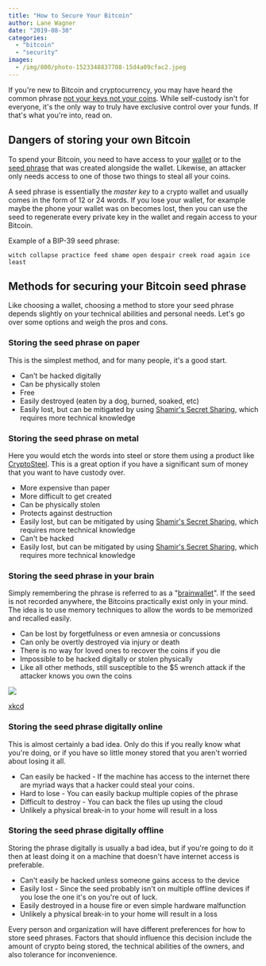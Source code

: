 ```yaml
---
title: "How to Secure Your Bitcoin"
author: Lane Wagner
date: "2019-08-30"
categories: 
  - "bitcoin"
  - "security"
images:
  - /img/800/photo-1523348837708-15d4a09cfac2.jpeg
---
```


If you're new to Bitcoin and cryptocurrency, you may have heard the common phrase [not your keys not your coins](https://www.youtube.com/watch?v=dnC5mFaIW3Q). While self-custody isn't for everyone, it's the only way to truly have exclusive control over your funds. If that's what you're into, read on.

## Dangers of storing your own Bitcoin

To spend your Bitcoin, you need to have access to your [wallet](https://bitcoin.org/en/choose-your-wallet) or to the [seed phrase](https://en.bitcoin.it/wiki/Seed_phrase) that was created alongside the wallet. Likewise, an attacker only needs access to one of those two things to steal all your coins.

A seed phrase is essentially the _master key_ to a crypto wallet and usually comes in the form of 12 or 24 words. If you lose your wallet, for example maybe the phone your wallet was on becomes lost, then you can use the seed to regenerate every private key in the wallet and regain access to your Bitcoin.

Example of a BIP-39 seed phrase:

```
witch collapse practice feed shame open despair creek road again ice least
```

## Methods for securing your Bitcoin seed phrase

Like choosing a wallet, choosing a method to store your seed phrase depends slightly on your technical abilities and personal needs. Let's go over some options and weigh the pros and cons.

### Storing the seed phrase on paper

This is the simplest method, and for many people, it's a good start.

- Can't be hacked digitally
- Can be physically stolen
- Free
- Easily destroyed (eaten by a dog, burned, soaked, etc)
- Easily lost, but can be mitigated by using [Shamir's Secret Sharing](/cryptography/shamirs-secret-sharing/), which requires more technical knowledge

### Storing the seed phrase on metal

Here you would etch the words into steel or store them using a product like [CryptoSteel](https://cryptosteel.com/?gclid=EAIaIQobChMIhfOt-MSr5AIVEKrsCh3ubwXpEAAYAiAAEgLqy_D_BwE). This is a great option if you have a significant sum of money that you want to have custody over.

- More expensive than paper
- More difficult to get created
- Can be physically stolen
- Protects against destruction
- Easily lost, but can be mitigated by using [Shamir's Secret Sharing](/cryptography/shamirs-secret-sharing/), which requires more technical knowledge
- Can't be hacked
- Easily lost, but can be mitigated by using [Shamir's Secret Sharing](/cryptography/shamirs-secret-sharing/), which requires more technical knowledge

### Storing the seed phrase in your brain

Simply remembering the phrase is referred to as a "[brainwallet](https://en.bitcoin.it/wiki/Brainwallet)". If the seed is not recorded anywhere, the Bitcoins practically exist only in your mind. The idea is to use memory techniques to allow the words to be memorized and recalled easily.

- Can be lost by forgetfulness or even amnesia or concussions
- Can only be overtly destroyed via injury or death
- There is no way for loved ones to recover the coins if you die
- Impossible to be hacked digitally or stolen physically
- Like all other methods, still susceptible to the $5 wrench attack if the attacker knows you own the coins

![](/img/800/security.png)

[xkcd](https://xkcd.com/538/)

### Storing the seed phrase digitally online

This is almost certainly a bad idea. Only do this if you really know what you're doing, or if you have so little money stored that you aren't worried about losing it all.

- Can easily be hacked - If the machine has access to the internet there are myriad ways that a hacker could steal your coins.
- Hard to lose - You can easily backup multiple copies of the phrase
- Difficult to destroy - You can back the files up using the cloud
- Unlikely a physical break-in to your home will result in a loss

### Storing the seed phrase digitally offline

Storing the phrase digitally is usually a bad idea, but if you're going to do it then at least doing it on a machine that doesn't have internet access is preferable.

- Can't easily be hacked unless someone gains access to the device
- Easily lost - Since the seed probably isn't on multiple offline devices if you lose the one it's on you're out of luck.
- Easily destroyed in a house fire or even simple hardware malfunction
- Unlikely a physical break-in to your home will result in a loss

Every person and organization will have different preferences for how to store seed phrases. Factors that should influence this decision include the amount of crypto being stored, the technical abilities of the owners, and also tolerance for inconvenience.
